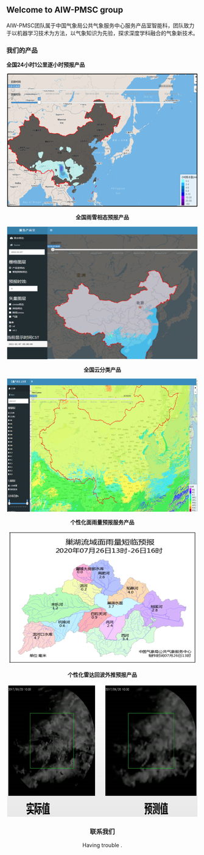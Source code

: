 ## Welcome to AIW-PMSC group

AIW-PMSC团队属于中国气象局公共气象服务中心服务产品室智能科，团队致力于以机器学习技术为方法，以气象知识为先验，探求深度学科融合的气象新技术。


### 我们的产品

**全国24小时1公里逐小时预报产品**

<div align=center><img width="500" height="350" src="./down.png"/>


**全国雨雪相态预报产品**

<div align=center><img width="500" height="350" src="./phase.png"/>


**全国云分类产品**

<div align=center><img width="500" height="350" src="./cloud.png"/>


**个性化面雨量预报服务产品**

<div align=center><img width="500" height="350" src="./rain.png"/>


**个性化雷达回波外推预报产品**

<div align=center><img width="500" height="350" src="./radar.png"/>


### 联系我们

Having trouble .
